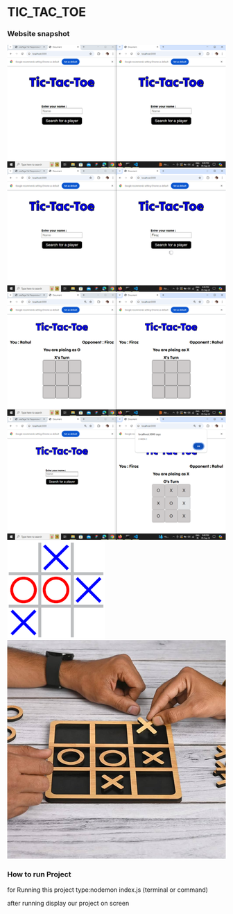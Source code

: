# TIC_TAC_TOE

### Website snapshot
![image1](https://github.com/Firoz0006/TIC_TAC_TOE/blob/main/snapshot/Screenshot%20(151).png)
![image2](https://github.com/Firoz0006/TIC_TAC_TOE/blob/main/snapshot/Screenshot%20(152).png)
![image3](https://github.com/Firoz0006/TIC_TAC_TOE/blob/main/snapshot/Screenshot%20(153).png)
![image4](https://github.com/Firoz0006/TIC_TAC_TOE/blob/main/snapshot/Screenshot%20(154).png)
![image5](https://github.com/Firoz0006/TIC_TAC_TOE/blob/main/snapshot/images.png)
![image6](https://github.com/Firoz0006/TIC_TAC_TOE/blob/main/snapshot/image.jpg)

### How to run Project
for Running this project type:nodemon index.js (terminal or command)

after running display our project on screen
